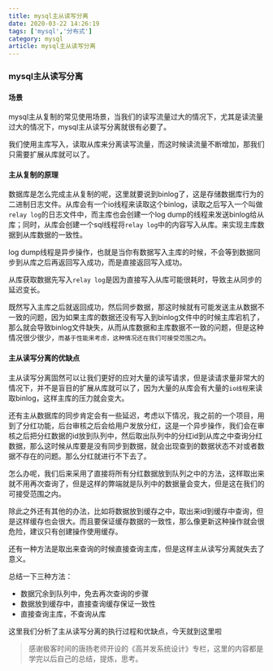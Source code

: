 ```yaml
---
title: mysql主从读写分离
date: 2020-03-22 14:26:19
tags: ['mysql','分布式']
category: mysql
article: mysql主从读写分离
---
```


### mysql主从读写分离

#### 场景

mysql主从复制的常见使用场景，当我们的读写流量过大的情况下，尤其是读流量过大的情况下，mysql主从读写分离就很有必要了。

我们使用主库写入，读取从库来分离读写流量，而这时候读流量不断增加，那我们只需要扩展从库就可以了。

<!--more-->


#### 主从复制的原理

数据库是怎么完成主从复制的呢，这里就要说到binlog了，这是存储数据库行为的二进制日志文件。从库会有一个io线程来读取这个binlog，读取之后写入一个叫做`relay log`的日志文件中，而主库也会创建一个log dump的线程来发送binlog给从库；同时，从库会创建一个sql线程将`relay log`中的内容写入从库。来实现主库数据到从库数据的一致性。

log dump线程是异步操作，也就是当你有数据写入主库的时候，不会等到数据同步到从库之后再返回写入成功，而是直接返回写入成功。

从库获取数据先写入`relay log`是因为直接写入从库可能很耗时，导致主从同步的延迟变长。

既然写入主库之后就返回成功，然后同步数据，那这时候就有可能发送主从数据不一致的问题，因为如果主库的数据还没有写入到binlog文件中的时候主库宕机了，那么就会导致binlog文件缺失，从而从库数据和主库数据不一致的问题，但是这种情况很少很少，`而基于性能来考虑，这种情况还在我们可接受范围之内`。

#### 主从读写分离的优缺点

主从读写分离固然可以让我们更好的应对大量的读写请求，但是读请求量非常大的情况下，并不是盲目的扩展从库就可以了，因为大量的从库会有大量的`io线程`来读取binlog，这样主库的压力就会变大。

还有主从数据库的同步肯定会有一些延迟，考虑以下情况，我之前的一个项目，用到了分红功能，后台审核之后会给用户发放分红，这是一个异步操作，我们会在审核之后把分红数据的id放到队列中，然后取出队列中的分红id到从库之中查询分红数据，那么这时候从库要是没有同步到数据，就会出现查到的数据状态不对或者数据不存在的问题。那么分红就进行不下去了。

怎么办呢，我们后来采用了直接将所有分红数据放到队列之中的方法，这样取出来就不用再次查询了，但是这样的弊端就是队列中的数据量会变大，但是这在我们的可接受范围之内。

除此之外还有其他的办法，比如将数据放到缓存之中，取出来id到缓存中查询，但是这样缓存也会很大。而且要保证缓存数据的一致性，那么像更新这种操作就会很危险，建议只有创建操作使用缓存。

还有一种方法是取出来查询的时候直接查询主库，但是这样主从读写分离就失去了意义。

总结一下三种方法：

- 数据冗余到队列中，免去再次查询的步骤
- 数据放到缓存中，直接查询缓存保证一致性
- 直接查询主库，不查询从库

这里我们分析了主从读写分离的执行过程和优缺点，今天就到这里啦

> 感谢极客时间的唐扬老师开设的《高并发系统设计》专栏，这里的内容都是学完以后自己的总结，提炼，思考。
